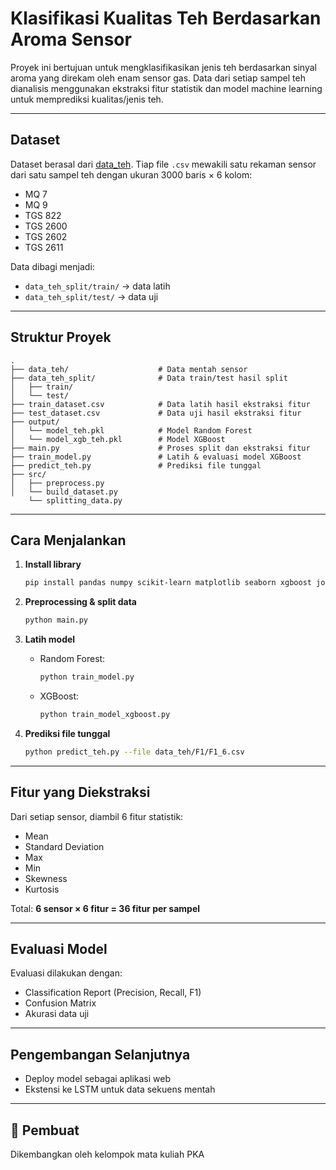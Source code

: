 
# Klasifikasi Kualitas Teh Berdasarkan Aroma Sensor

Proyek ini bertujuan untuk mengklasifikasikan jenis teh berdasarkan sinyal aroma yang direkam oleh enam sensor gas. Data dari setiap sampel teh dianalisis menggunakan ekstraksi fitur statistik dan model machine learning untuk memprediksi kualitas/jenis teh.

---

## Dataset

Dataset berasal dari [data_teh](https://github.com/wicaksonoleksono/data_teh). Tiap file `.csv` mewakili satu rekaman sensor dari satu sampel teh dengan ukuran 3000 baris × 6 kolom:

- MQ 7
- MQ 9
- TGS 822
- TGS 2600
- TGS 2602
- TGS 2611

Data dibagi menjadi:
- `data_teh_split/train/` → data latih
- `data_teh_split/test/` → data uji

---

## Struktur Proyek

```
.
├── data_teh/                    # Data mentah sensor
├── data_teh_split/              # Data train/test hasil split
│   ├── train/
│   └── test/
├── train_dataset.csv            # Data latih hasil ekstraksi fitur
├── test_dataset.csv             # Data uji hasil ekstraksi fitur
├── output/
│   └── model_teh.pkl            # Model Random Forest
│   └── model_xgb_teh.pkl        # Model XGBoost
├── main.py                      # Proses split dan ekstraksi fitur
├── train_model.py               # Latih & evaluasi model XGBoost
├── predict_teh.py               # Prediksi file tunggal
├── src/
│   ├── preprocess.py
│   └── build_dataset.py
    └── splitting_data.py
```

---

## Cara Menjalankan

1. **Install library**
   ```bash
   pip install pandas numpy scikit-learn matplotlib seaborn xgboost joblib
   ```

2. **Preprocessing & split data**
   ```bash
   python main.py
   ```

3. **Latih model**
   - Random Forest:
     ```bash
     python train_model.py
     ```
   - XGBoost:
     ```bash
     python train_model_xgboost.py
     ```

4. **Prediksi file tunggal**
   ```bash
   python predict_teh.py --file data_teh/F1/F1_6.csv
   ```

---

## Fitur yang Diekstraksi

Dari setiap sensor, diambil 6 fitur statistik:
- Mean
- Standard Deviation
- Max
- Min
- Skewness
- Kurtosis

Total: **6 sensor × 6 fitur = 36 fitur per sampel**

---

## Evaluasi Model

Evaluasi dilakukan dengan:
- Classification Report (Precision, Recall, F1)
- Confusion Matrix
- Akurasi data uji

---

## Pengembangan Selanjutnya

- Deploy model sebagai aplikasi web
- Ekstensi ke LSTM untuk data sekuens mentah

---

## 👤 Pembuat

Dikembangkan oleh kelompok mata kuliah PKA

